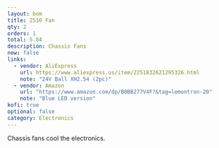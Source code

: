 ```yaml
---
layout: bom
title: 2510 Fan
qty: 2
orders: 1
total: 5.84
description: Chassis Fans
new: false
links: 
  - vendor: AliExpress
    url: https://www.aliexpress.us/item/2251832621295326.html
    note: "24V Ball XH2.54 (2pc)"
  - vendor: Amazon
    url: "https://www.amazon.com/dp/B0BB277V4F?&tag=lemontron-20"
    note: "Blue LED version"
kofi: true
optional: false
category: Electronics
---
```


Chassis fans cool the electronics.